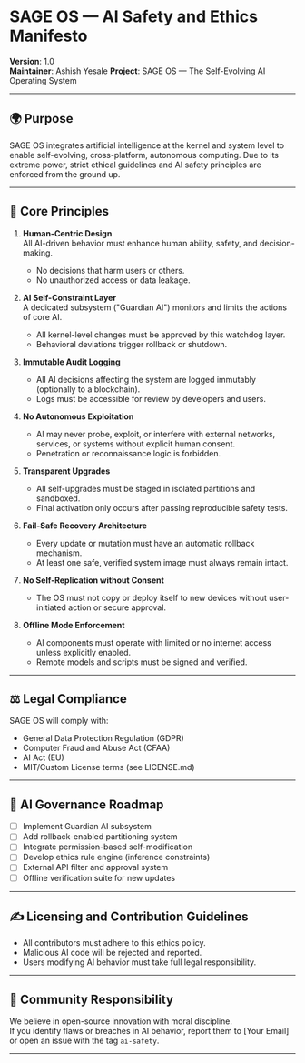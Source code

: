 # SAGE OS — AI Safety and Ethics Manifesto

**Version**: 1.0  
**Maintainer**: Ashish Yesale
**Project**: SAGE OS — The Self-Evolving AI Operating System

---

## 🌍 Purpose

SAGE OS integrates artificial intelligence at the kernel and system level to enable self-evolving, cross-platform, autonomous computing. Due to its extreme power, strict ethical guidelines and AI safety principles are enforced from the ground up.

---

## 🔐 Core Principles

1. **Human-Centric Design**  
   All AI-driven behavior must enhance human ability, safety, and decision-making.  
   - No decisions that harm users or others.
   - No unauthorized access or data leakage.

2. **AI Self-Constraint Layer**  
   A dedicated subsystem ("Guardian AI") monitors and limits the actions of core AI.  
   - All kernel-level changes must be approved by this watchdog layer.  
   - Behavioral deviations trigger rollback or shutdown.

3. **Immutable Audit Logging**  
   - All AI decisions affecting the system are logged immutably (optionally to a blockchain).
   - Logs must be accessible for review by developers and users.

4. **No Autonomous Exploitation**  
   - AI may never probe, exploit, or interfere with external networks, services, or systems without explicit human consent.  
   - Penetration or reconnaissance logic is forbidden.

5. **Transparent Upgrades**  
   - All self-upgrades must be staged in isolated partitions and sandboxed.  
   - Final activation only occurs after passing reproducible safety tests.

6. **Fail-Safe Recovery Architecture**  
   - Every update or mutation must have an automatic rollback mechanism.
   - At least one safe, verified system image must always remain intact.

7. **No Self-Replication without Consent**  
   - The OS must not copy or deploy itself to new devices without user-initiated action or secure approval.

8. **Offline Mode Enforcement**  
   - AI components must operate with limited or no internet access unless explicitly enabled.  
   - Remote models and scripts must be signed and verified.

---

## ⚖️ Legal Compliance

SAGE OS will comply with:
- General Data Protection Regulation (GDPR)
- Computer Fraud and Abuse Act (CFAA)
- AI Act (EU)
- MIT/Custom License terms (see LICENSE.md)

---

## 🧠 AI Governance Roadmap

- [ ] Implement Guardian AI subsystem  
- [ ] Add rollback-enabled partitioning system  
- [ ] Integrate permission-based self-modification  
- [ ] Develop ethics rule engine (inference constraints)  
- [ ] External API filter and approval system  
- [ ] Offline verification suite for new updates

---

## ✍️ Licensing and Contribution Guidelines

- All contributors must adhere to this ethics policy.  
- Malicious AI code will be rejected and reported.  
- Users modifying AI behavior must take full legal responsibility.

---

## 🤝 Community Responsibility

We believe in open-source innovation with moral discipline.  
If you identify flaws or breaches in AI behavior, report them to [Your Email] or open an issue with the tag `ai-safety`.

---


